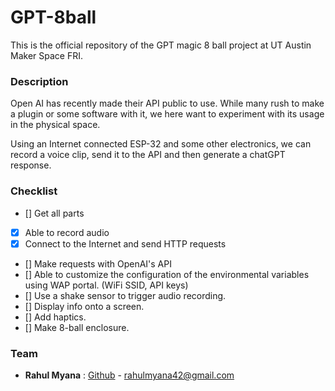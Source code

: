 # GPT-8ball

This is the official repository of the GPT magic 8 ball project at UT Austin Maker Space FRI.

### **Description**

Open AI has recently made their API public to use. While many rush to make a plugin or some software with it, we here want to experiment with its usage in the physical space. 

Using an Internet connected ESP-32 and some other electronics, we can record a voice clip, send it to the API and then generate a chatGPT response.

### **Checklist**

- [] Get all parts
- [X] Able to record audio
- [X] Connect to the Internet and send HTTP requests
- [] Make requests with OpenAI's API
- [] Able to customize the configuration of the environmental variables using WAP portal. (WiFi SSID, API keys)
- [] Use a shake sensor to trigger audio recording.
- [] Display info onto a screen.
- [] Add haptics.
- [] Make 8-ball enclosure.

### **Team**
- **Rahul Myana** : [Github](https://github.com/Ramenisneat) - [rahulmyana42@gmail.com](mailto:rahulmyana42@gmail.com)